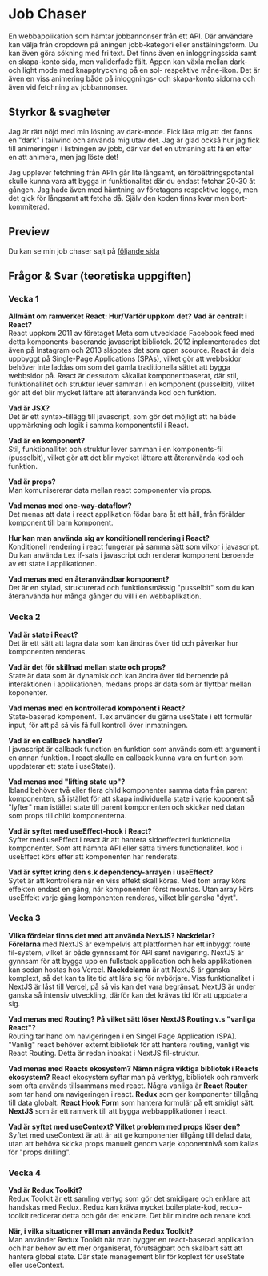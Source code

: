 # Job Chaser

En webbapplikation som hämtar jobbannonser från ett API. Där användare kan välja från dropdown på aningen jobb-kategori eller anstälningsform. Du kan även göra sökning med fri text.
Det finns även en inloggningssida samt en skapa-konto sida, men validerfade fält.
Appen kan växla mellan dark- och light mode med knapptryckning på en sol- respektive måne-ikon.
Det är även en viss animering både på inloggnings- och skapa-konto sidorna och även vid fetchning av jobbannonser.

## Styrkor & svagheter

Jag är rätt nöjd med min lösning av dark-mode. Fick lära mig att det fanns en "dark" i tailwind och använda mig utav det.
Jag är glad också hur jag fick till animeringen i listningen av jobb, där var det en utmaning att få en efter en att animera, men jag löste det!

Jag upplever fetchning från APIn går lite långsamt, en förbättringspotental skulle kunna vara att bygga in funktionalitet där du endast fetchar 20-30 åt gången.
Jag hade även med hämtning av företagens respektive loggo, men det gick för långsamt att fetcha då. Själv den koden finns kvar men bort-kommiterad.

## Preview

Du kan se min job chaser sajt på [följande sida](https://u07-uppgift-job-chaser.vercel.app/)

## Frågor & Svar (teoretiska uppgiften)

### Vecka 1
**Allmänt om ramverket React: Hur/Varför uppkom det? Vad är centralt i React?**  
React uppkom 2011 av företaget Meta som utvecklade Facebook feed med detta komponents-baserande javascript bibliotek. 2012 inplementerades det även på Instagram och 2013 släpptes det som open scource. React är dels uppbyggt på Single-Page Applications (SPAs), vilket gör att webbsidor behöver inte laddas om som det gamla traditionella sättet att bygga webbsidor på. React är dessutom såkallat komponentbaserat, där stil, funktionallitet och struktur lever samman i en komponent (pusselbit), vilket gör att det blir mycket lättare att återanvända kod och funktion.

**Vad är JSX?**  
Det är ett syntax-tillägg till javascript, som gör det möjligt att ha både uppmärkning och logik i samma komponentsfil i React.

**Vad är en komponent?**  
Stil, funktionallitet och struktur lever samman i en komponents-fil (pusselbit), vilket gör att det blir mycket lättare att återanvända kod och funktion.

**Vad är props?**  
Man komunisererar data mellan react componenter via props.

**Vad menas med one-way-dataflow?**  
Det menas att data i react applikation födar bara åt ett håll, från förälder komponent till barn komponent.

**Hur kan man använda sig av konditionell rendering i React?**  
Konditionell rendering i react fungerar på samma sätt som vilkor i javascript. Du kan använda t.ex if-sats i javascript och renderar komponent beroende av ett state i applikationen.

**Vad menas med en återanvändbar komponent?**  
Det är en stylad, strukturerad och funktionsmässig "pusselbit" som du kan återanvända hur många gånger du vill i en webbaplikation.  

### Vecka 2  
**Vad är state i React?**  
Det är ett sätt att lagra data som kan ändras över tid och påverkar hur komponenten renderas.  

**Vad är det för skillnad mellan state och props?**  
State är data som är dynamisk och kan ändra över tid beroende på interaktionen i applikationen, medans props är data som är flyttbar mellan koponenter.  

**Vad menas med en kontrollerad komponent i React?**  
State-baserad komponent. T.ex använder du gärna useState i ett formulär input, för att på så vis få full kontroll över inmatningen.  

**Vad är en callback handler?**  
I javascript är callback function en funktion som används som ett argument i en annan funktion. I react skulle en callback kunna vara en funtion som uppdaterar ett state i useState().  

**Vad menas med "lifting state up"?**  
Ibland behöver två eller flera child komponenter samma data från parent komponenten, så istället för att skapa individuella state i varje koponent så "lyfter" man istället state till parent komponenten och skickar ned datan som props till child komponenterna.  

**Vad är syftet med useEffect-hook i React?**  
Syfter med useEffect i react är att hantera sidoeffecteri funktionella komponenter. Som att hämnta API eller sätta timers functionalitet. kod i useEffect körs efter att komponenten har renderats.  

**Vad är syftet kring den s.k dependency-arrayen i useEffect?**  
Sytet är att kontrollera när en viss effekt skall köras. Med tom array körs effekten endast en gång, när komponenten först mountas. Utan array körs useEffekt varje gång komponenten renderas, vilket blir ganska "dyrt".  

### Vecka 3  
**Vilka fördelar finns det med att använda NextJS? Nackdelar?**  
**Förelarna** med NextJS är exempelvis att plattformen har ett inbyggt route fil-system, vilket är både gynnssamt för API samt navigering. NextJS är gynnsam för att bygga upp en fullstack application och hela applikationen kan sedan hostas hos Vercel. 
**Nackdelarna** är att NextJS är ganska komplext, så det kan ta lite tid att lära sig för nybörjare. Viss funktionalitet i NextJS är låst till Vercel, på så vis kan det vara begränsat. NextJS är under ganska så intensiv utveckling, därför kan det krävas tid för att uppdatera sig.  

**Vad menas med Routing? På vilket sätt löser NextJS Routing v.s "vanliga React"?**  
Routing tar hand om navigeringen i en Singel Page Application (SPA). "Vanlig" react behöver externt bibliotek för att hantera routing, vanligt vis React Routing. Detta är redan inbakat i NextJS fil-struktur.  

**Vad menas med Reacts ekosystem? Nämn några viktiga bibliotek i Reacts ekosystem?**
React ekosystem syftar man på verktyg, bibliotek och ramverk som ofta används tillsammans med react. Några vanliga är **React Router** som tar hand om navigeringen i react. **Redux** som ger komponenter tillgång till data globalt. **React Hook Form** som hantera formulär på ett smidigt sätt. **NextJS** som är ett ramverk till att bygga webbapplikationer i react.  

**Vad är syftet med useContext? Vilket problem med props löser den?**
Syftet med useContext är att är att ge komponenter tillgång till delad data, utan att behöva skicka props manuelt genom varje koponentnivå som kallas för "props drilling".  

### Vecka 4  
**Vad är Redux Toolkit?**  
Redux Toolkit är ett samling vertyg som gör det smidigare och enklare att handskas med Redux. Redux kan kräva mycket boilerplate-kod, redux-toolkit redicerar detta och gör det enklare. Det blir mindre och renare kod.  

**När, i vilka situationer vill man använda Redux Toolkit?**  
Man använder Redux Toolkit när man bygger en react-baserad applikation och har behov av ett mer organiserat, förutsägbart och skalbart sätt att hantera global state. Där state management blir för koplext för useState eller useContext.
